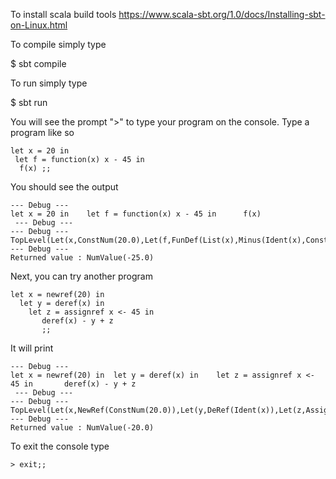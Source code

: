 To install scala build tools
https://www.scala-sbt.org/1.0/docs/Installing-sbt-on-Linux.html

To compile simply type

$ sbt compile


To run simply type

$ sbt run

You will see the prompt ">" to type your program on the console.
Type a program like so


~~~
let x = 20 in 
 let f = function(x) x - 45 in 
  f(x) ;;
~~~

You should see the output

~~~
--- Debug --- 
let x = 20 in    let f = function(x) x - 45 in      f(x) 
 --- Debug --- 
--- Debug --- 
TopLevel(Let(x,ConstNum(20.0),Let(f,FunDef(List(x),Minus(Ident(x),ConstNum(45.0))),FunCall(Ident(f),List(Ident(x))))))
--- Debug ---
Returned value : NumValue(-25.0)
~~~

Next, you can try another program

~~~
let x = newref(20) in
  let y = deref(x) in
    let z = assignref x <- 45 in
       deref(x) - y + z
       ;;

~~~

It will print

~~~
--- Debug --- 
let x = newref(20) in  let y = deref(x) in    let z = assignref x <- 45 in       deref(x) - y + z       
 --- Debug --- 
--- Debug --- 
TopLevel(Let(x,NewRef(ConstNum(20.0)),Let(y,DeRef(Ident(x)),Let(z,AssignRef(Ident(x),ConstNum(45.0)),Minus(DeRef(Ident(x)),Plus(Ident(y),Ident(z)))))))
--- Debug ---
Returned value : NumValue(-20.0)
~~~

To exit the console type

~~~
> exit;;
~~~
